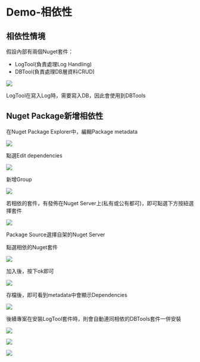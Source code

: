 # Demo-相依性

## 相依性情境

假設內部有兩個Nuget套件：

* LogTool\(負責處理Log Handling\)
* DBTool\(負責處理DB層資料CRUD\)

![](../../.gitbook/assets/image%20%28309%29.png)

LogTool在寫入Log時，需要寫入DB，因此會使用到DBTools

## Nuget Package新增相依性

在Nuget Package Explorer中，編輯Package metadata

![](../../.gitbook/assets/image%20%28279%29.png)

點選Edit dependencies

![](../../.gitbook/assets/image%20%28204%29.png)

新增Group

![](../../.gitbook/assets/image%20%28217%29.png)

若相依的套件，有發佈在Nuget Server上\(私有或公有都可\)，即可點選下方按紐選擇套件

![](../../.gitbook/assets/image%20%28304%29.png)

Package Source選擇自架的Nuget Server

點選相依的Nuget套件

![](../../.gitbook/assets/image%20%28292%29.png)

加入後，按下ok即可

![](../../.gitbook/assets/image%20%28343%29.png)

存檔後，即可看到metadata中會顯示Dependencies

![](../../.gitbook/assets/image%20%28101%29.png)

後續專案在安裝LogTool套件時，則會自動連同相依的DBTools套件一併安裝

![](../../.gitbook/assets/image%20%28235%29.png)

![](../../.gitbook/assets/image%20%28153%29.png)

![](../../.gitbook/assets/image%20%28300%29.png)

